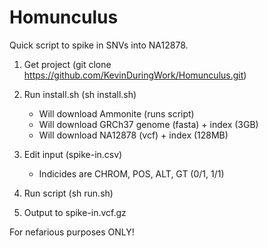 # Homunculus

Quick script to spike in SNVs into NA12878. 

1. Get project (git clone https://github.com/KevinDuringWork/Homunculus.git) 
1. Run install.sh (sh install.sh)
    * Will download Ammonite (runs script) 
    * Will download GRCh37 genome (fasta) + index (3GB)  
    * Will download NA12878 (vcf) + index (128MB) 

2. Edit input (spike-in.csv) 
    * Indicides are CHROM, POS, ALT, GT (0/1, 1/1) 

3. Run script (sh run.sh) 
4. Output to spike-in.vcf.gz 

For nefarious purposes ONLY! 
